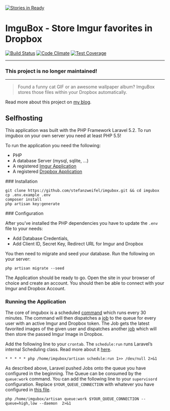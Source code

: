[![Stories in Ready](https://badge.waffle.io/stefanzweifel/imgubox.png?label=ready&title=Ready)](https://waffle.io/stefanzweifel/imgubox)
# ImguBox - Store Imgur favorites in Dropbox

[![Build Status](https://travis-ci.org/stefanzweifel/imgubox.svg?branch=master)](https://travis-ci.org/stefanzweifel/imgubox)
[![Code Climate](https://codeclimate.com/github/stefanzweifel/imgubox/badges/gpa.svg)](https://codeclimate.com/github/stefanzweifel/imgubox)
[![Test Coverage](https://codeclimate.com/github/stefanzweifel/imgubox/badges/coverage.svg)](https://codeclimate.com/github/stefanzweifel/imgubox/coverage)

****
### This project is no longer maintained!
****

> Found a funny cat GIF or an awesome wallpaper album? ImguBox stores those files within your Dropbox automatically.

Read more about this project on [my blog](https://stefanzweifel.io/projects/imgubox/).

## Selfhosting

This application was built with the PHP Framework Laravel 5.2. To run imgubox on your own server you need at least PHP 5.5!

To run the application you need the following:

- PHP
- A database Server (mysql, sqlite, …)
- A registered [Imgur Application](https://api.imgur.com/oauth2/addclient)
- A registered [Dropbox Application](https://www.dropbox.com/developers)

### Installation

```
git clone https://github.com/stefanzweifel/imgubox.git && cd imgubox
cp .env.example .env
composer install
php artisan key:generate
```


### Configuration

After you’ve installed the PHP dependencies you have to update the `.env` file to your needs:

- Add Database Credentials,
- Add Client ID, Secret Key, Redirect URL for Imgur and Dropbox

You then need to migrate and seed your database. Run the following on your server:

```shell
php artisan migrate --seed
```

The Application should be ready to go. Open the site in your browser of choice and create an account. You should then be able to connect with your Imgur and Dropbox Account.

### Running the Application

The core of imgubox is a scheduled [command](https://github.com/stefanzweifel/imgubox/blob/master/app/Console/Commands/FetchUserFavs.php) which runs every 30 minutes. The command will then dispatches a [job](https://github.com/stefanzweifel/imgubox/blob/master/app/Jobs/FetchImages.php) to the queue for every user with an active Imgur and Dropbox token. The Job gets the latest favorited images of the given user and dispatches another [job](https://github.com/stefanzweifel/imgubox/blob/master/app/Jobs/StoreImgurImages.php) which will then store the passed Imgur Image in Dropbox.

Add the following line to your `crontab`. The `schedule:run`  runs Laravel’s internal Scheduling class. Read more about it [here](https://laravel.com/docs/5.2/scheduling#defining-schedules).

```shell
* * * * * php /home/imgubox/artisan schedule:run 1>> /dev/null 2>&1
```

As described above, Laravel pushed Jobs onto the queue you have configured in the beginning. The Queue can be consumed by the `queue:work` command. You can add the following line to your `supervisord` configuration. Replace `$YOUR_QUEUE_CONNECTION` with whatever you have configured in [this file](https://github.com/stefanzweifel/imgubox/blob/master/config/queue.php#L19).

```shell
php /home/imgubox/artisan queue:work $YOUR_QUEUE_CONNECTION --queue=high,low --daemon  2>&1
```
